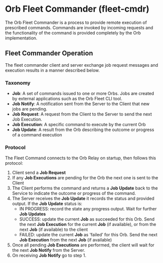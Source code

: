# Orb Fleet Commander (fleet-cmdr)

The Orb Fleet Commander is a process to provide remote execution of prescribed commands. Commands are invoked by incoming requests and the functionality of the command is provided completely by the Orb implementation.

## Fleet Commander Operation

The fleet commander client and server exchange job request messages and execution results in a manner described below.

### Taxonomy

- **Job**: A set of commands issued to one or more Orbs. Jobs are created by external applications such as the Orb Fleet CLI tool.
- **Job Notify**: A notification sent from the Server to the Client that new jobs are pending.
- **Job Request**: A request from the Client to the Server to send the next Job Execution.
- **Job Execution**: A specific command to execute by the current Orb
- **Job Update**: A result from the Orb describing the outcome or progress of a command execution

### Protocol

The Fleet Command connects to the Orb Relay on startup, then follows this protocol:

1. Client send a **Job Request**
2. If any **Job Executions** are pending for the Orb the next one is sent to the Client
3. The Client performs the command and returns a **Job Update** back to the Service to indicate the outcome or progress of the command.
4. The Server receives the **Job Update** it records the status and provided output. If the **Job Update** status is:
   - IN PROGRESS: record the state any progress output. Wait for further **Job Updates**
   - SUCCESS: update the current **Job** as succeeded for this Orb. Send the next **Job Execution** for the current **Job** (if available), or from the next **Job** (if available) to the client
   - FAILED: update the current **Job** as 'failed' for this Orb. Send the next **Job Execution** from the next **Job** (if available)
5. Once all pending **Job Executions** are performed, the client will wait for the next **Job Notify** from the Server. 
6. On receiving **Job Notify** go to step 1.